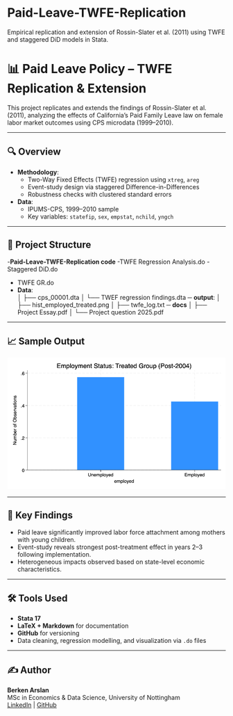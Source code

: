 # Paid-Leave-TWFE-Replication
Empirical replication and extension of Rossin-Slater et al. (2011) using TWFE and staggered DiD models in Stata.
# 📊 Paid Leave Policy – TWFE Replication & Extension

This project replicates and extends the findings of Rossin-Slater et al. (2011), analyzing the effects of California’s Paid Family Leave law on female labor market outcomes using CPS microdata (1999–2010).

---

## 🔍 Overview

- **Methodology**:  
  - Two-Way Fixed Effects (TWFE) regression using `xtreg`, `areg`  
  - Event-study design via staggered Difference-in-Differences  
  - Robustness checks with clustered standard errors  
- **Data**:  
  - IPUMS-CPS, 1999–2010 sample  
  - Key variables: `statefip`, `sex`, `empstat`, `nchild`, `yngch`

---

## 📁 Project Structure

-**Paid-Leave-TWFE-Replication code**
  -TWFE Regression Analysis.do
  -Staggered DiD.do
 - TWFE GR.do
- **Data**:  
│ ├── cps_00001.dta
│ └── TWEF regression findings.dta
─ **output**:
│ ├── hist_employed_treated.png
│ ├── twfe_log.txt
─ **docs**
│ ├── Project Essay.pdf
│ └── Project question 2025.pdf


---

## 📈 Sample Output

![Histogram of Treated Group](output/hist_employed_treated.png)

---

## 🧠 Key Findings

- Paid leave significantly improved labor force attachment among mothers with young children.  
- Event-study reveals strongest post-treatment effect in years 2–3 following implementation.  
- Heterogeneous impacts observed based on state-level economic characteristics.

---

## 🛠️ Tools Used

- **Stata 17**  
- **LaTeX + Markdown** for documentation  
- **GitHub** for versioning  
- Data cleaning, regression modelling, and visualization via `.do` files

---

## ✍️ Author

**Berken Arslan**  
MSc in Economics & Data Science, University of Nottingham  
[LinkedIn](https://www.linkedin.com/in/berkenarslan) | [GitHub](https://github.com/berkenarslan)


